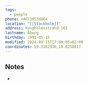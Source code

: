 ```yaml
---
tags:
  - people
phone: ‭+46730534864‬
location: "[[Stockholm]]"
address: Kungholmsstrand 165
lastname: Åberg
birthday: 1991-05-15
modified: 2024-09-15T17:00:05+02:00
coordinates: 59.3382936,18.0250817
---
```


## Notes

-
